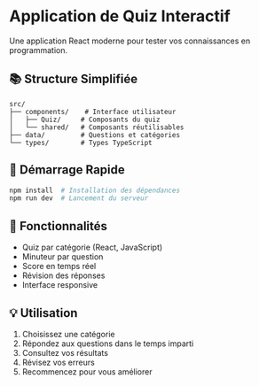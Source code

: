 # Application de Quiz Interactif

Une application React moderne pour tester vos connaissances en programmation.

## 📚 Structure Simplifiée

```
src/
├── components/    # Interface utilisateur
│   ├── Quiz/     # Composants du quiz
│   └── shared/   # Composants réutilisables
├── data/         # Questions et catégories
└── types/        # Types TypeScript
```

## 🚀 Démarrage Rapide

```bash
npm install  # Installation des dépendances
npm run dev  # Lancement du serveur
```

## 📝 Fonctionnalités

- Quiz par catégorie (React, JavaScript)
- Minuteur par question
- Score en temps réel
- Révision des réponses
- Interface responsive

## 💡 Utilisation

1. Choisissez une catégorie
2. Répondez aux questions dans le temps imparti
3. Consultez vos résultats
4. Révisez vos erreurs
5. Recommencez pour vous améliorer
